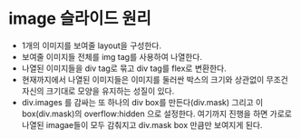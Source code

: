 # image 슬라이드 원리

- 1개의 이미지를 보여줄 layout을 구성한다.
- 보여줄 이미지들 전체를 img tag를 사용하여 나열한다.
- 나열된 이미지들을 div tag로 묶고 div tag를 flex로 변환한다.
- 현재까지에서 나열된 이미지들은 이미지를 둘러싼 박스의 크기와 상관없이 무조건 자신의 크기대로 모양을 유지하는 성질이 있다.
- div.images 를 감싸는 또 하나의 div box를 만든다(div.mask) 그리고 이 box(div.mask)의 overflow:hidden 으로 설정한다.
  여기까지 진행을 하면 가로로 나열된 imagae들이 모두 감춰지고 div.mask box 만큼만 보여지게 된다.
